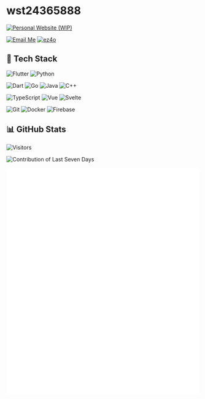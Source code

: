 ﻿# wst24365888

[![Personal Website (WIP)](https://img.shields.io/badge/Personal%20Website%20(WIP)-fbfbfb?logo=data%3Aimage%2Fpng%3Bbase64%2CiVBORw0KGgoAAAANSUhEUgAAAEAAAABACAYAAACqaXHeAAAAAXNSR0IArs4c6QAAAARnQU1BAACxjwv8YQUAAAAJcEhZcwAADsMAAA7DAcdvqGQAAAVBSURBVHhe5ZpHqDU1GIavDcX2K%2FZeNvaKimAXBRH1VzeKLmwLEcQCIu4s2BaComDBhgqiqLj4ragoohv7wooNFHtv2Mv76ERePpJ7yn9OJpfzwMPcM5OZm2Rmki%2FJzDXIGvJa%2BYA8gB2zxuXy785v5LpyZuDuU%2BhUAbihnBnOkV74F%2BRUWbbbtsJh3TaxpNvOBLtJv%2Fu4rZwZrpBe%2BKk%2F%2Fi2Ra%2FyokJnhAumFx73kfGwqj5WnyNbaspGgm4t3%2FxO5miyxj%2FRzPpILtrsk6vPC4w2yBHeeCorn3CqbYUu5WK75768yubuPnFvidhnTI9fp9VWgITtJvir%2FkilTm8sSF8tcQbhWjj1kTO%2BuLXthP%2Fm2zGXqPJljfZm7%2Bw%2FLErwaMb076ImbONypq%2BXvMpchLD3O58tc%2BtNkDv7XVzKl%2B7Mz%2FX5XVmV%2F%2BZZMGch5v8xBQ%2BaFcTeROQ6Xnu618PtJWYVl5CXyO%2BkZyHm0zHGNzKV%2FWZa4Q3raF8PvS%2BXUWV7eK%2F0f46%2FyqbDvU7mijBwk%2FdF1mQvIQaW%2FIVM6Gtl37DceKafOTtL%2FKVJQIrKjbB9eJyOLZLxzbqkQW0hP95P8xX5%2FKXOVPXFWl6mLw6clmYPYQucKQ4%2Fgadzf5MYyx8kyd07yelmNneVN8iy5Mjs6HpWeqdiY7SBz3V7yWVkiFy8kef12lL1DPJ4yxWvh0IU9Jj3jPMb%2Be77w9yHpad27Ze%2BsIz1TsUu6SPpxnoTbwr5jZIn3padN%2FiCZSBmbScXOq3TbxLfdFogSz%2F7vz%2F%2BhQuI5RJIlSqHxI7KJiZOtpd%2BZNDKjHYghMvN8dGt%2BV7%2BWdLE5aBj9%2FOTPchfZBNtLzxxBC4WMwctnkjFALNRzskS8dpJgrBkolGeOEJhewvcxXkhdI8GQH7tZlshNlr4uS69FL5AZuqOUQcLk2OUx7ZWgTfBjDKNzcF1eGU9L%2B3KgbA4aI8%2BoyzG%2FY%2FdIP76vjPCaPCM9HTKOaJITZMwsfii3kc6bMh2nMVtJOlRIqeu7TDYJUWEu08dLh5jB5w98BMhCKHeYx9yv4V4pm%2BRMmcvw49LZU%2FpxegpmchgJzhcqJ0nfHAxWvBGMfiAZCNFvn9rtS34vSwUnvKaB9H1PyKY4RMZHtjTeH1aux3T5BpIAySvoc9kMdEfx7n0sN5NX2b5RZBzBiNMhUErHaTTXkr3D5GUsPI%2FsVjJBzzBo3hC5Dp%2FE8IrkxicMvz397rJXiPJ8YgQpPBFejr3lufIu6edQ8EMlM0Xzcbr08%2FiQoheWk%2FTDnhlkhnfQYibwPnsX%2BIocBiY8%2FP9VmwGOxEcRCWrStNgg4piBSZJhYGDl64E0srQzVVlB%2Fii9AC%2FJ0jx%2BDuYG%2FPxRwloCID%2BX2enq%2BNieuzfqUhSzx14I5vqGZSPp5%2BIRsiqs5rKkRSM4znA0RosnylG4Ufr5TIcvqO8IL5RegFHv4KqSqNKvwWo0T8eC4D7pmWcqbVSIPP0ayIhz1KepF%2BLU%2BLjL2WdIv477oPT1iqbwRpSlraWhtLyOQwdKtT8p4R1OvNdtx4X2hI%2BlePwjdNnNQa%2Fhd%2Bl5OSl4%2F1khokG8RY7TQ02d7aRXQBMTGzVfAabCHPrw3qlZAXHic2kbwYlQswIYCDmsEvVOzQqIDROLJ71TswJi18TSdu%2FUrIC4HD5zbUCT1KyAP7ptospXXYOoWQGx1Y9xQS%2FUrIAvum1ivW7bKzUrgAUTp4lP22rCO8%2FHkGkswJoAs70zRVwYOU7OFLtKr4CDZa%2Bw0lMTFjcYBdIl8jH1nbJH5ub%2BAVQNualG2mygAAAAAElFTkSuQmCC&style=for-the-badge)](https://www.xyphuz.com)

[![Email Me](https://img.shields.io/badge/Email%20Me-EA4335?logo=Gmail&logoColor=white&style=for-the-badge)](mailto:xyphuzwu@gmail.com)
[![ez4o](https://img.shields.io/badge/ez4o%20(MY%20ORGANIZATION)-F0C020?logo=data%3Aimage%2Fpng%3Bbase64%2CiVBORw0KGgoAAAANSUhEUgAAAeAAAAHgBAMAAACP%2BqOmAAAAG1BMVEX%2F%2F%2F8AAAC%2Fv78%2FPz%2Ff399fX18fHx%2Bfn59%2Ff3%2FxSu0kAAAACXBIWXMAAA7EAAAOxAGVKw4bAAAFDUlEQVR4nO3dv4%2FjRBjG8Vyc5FIyLLtQOkJQXyREvUGImkhIRxkD2hoX9LeCPxxn7DjOeDjNa89wee3vp8paG%2Bl95J%2BvPfEsFgAAAAAAAAAAAAAAAAAAAAAAAAAAAAAAAAAAAAAAAAAAAAAAAAAAAAAAAAAAAAAAAAAAAACAdJZ74%2FFF4Jfd7z2kLTaGzJeXwP9BY%2BDZbdJnb8xnN39n4YEfPvLn%2FYoVeDO3wMfQ731qkQJXe%2FSf8YpKKVLgn7Rs0bEC780f8WpKKk7grTF5vJqSihP4YB4j1pRUnMCFOcUrKa0ogdfGPEesKSk38Dp0XXUD78xXEUtKyw28egk8n3YCrwrzLmpRKbmBw13XamaenuNU8z9oA69ectk3y%2B%2FaT%2BbLiBUl1gYO3nl7Vsb8HKuc9NrAm8Hb9sY8RSsnvU7goe3O0XwerZz0xgeuGqUP0cpJb3xgPY2SNT6wnkbJeiO%2Be%2Bd4q6b1r40OrKhRskYH3utplKyxgRW1%2FrWxBy1NjZI1MrCqRskaGVhT618bGVhVo2SNax50NUpWGzgbcnrJVDVK1vAbAGevqhola%2FgtnoXTKH2r45J6VOCbRqnQ0TT1Aq%2B%2BD%2B8Fbp6RKtmde4G34av8tlHSGjj40YPbKOkNHHzgvW39px%2FYaZSmH9hplCYf2G2UJh%2FYbZQmH9htlKYeuNcoTT1w7xnp1AP3GqWpB%2B49UZp8YDefgsD%2B8dLBa9h1%2F4H9I%2BIJ7Kcx8Ow2aQAAAAAAAAAAAAAAAAAAAAAAAAAAAACYiNIMfQGxUsXMAm%2FNzAIfBgVe%2Fv1ifn%2BfJ6gnuaN5J38f7zfN%2Bx3%2BSVJSUktjcnHgr9tXWvySpqqEMvMofuPyuvMSjw9pykqnrMIKAy%2Br4%2FrT%2Bx8XP%2FxVfXh4TlRYKkW1joSBqxP3Y24%2FnV%2F58luKqtLZnl8sIwtcncce8ubzeWXnH%2Fnf%2B3M4v9FPFrjs7rjr0Ff43Ivj%2BR2VosBvbyOWut6Ov7RbpCjw7nYjrvKf4taUVGbfIywKXDjb8KuqOVtKG1USeO2eejNVh63CVi8JvHOnlVI1p8e2ftuZJHB%2FWilNc1wc6loFgT0zSmua8%2BFYH2EFgdf9dEs9O%2FGlVEHgg2f73auZxiRrziiCwK%2Bes%2B5OzQ2TsqlUEHjv6Qc3ao5aRVO9ILDvQnKr5dJjezkAhQde%2Bo7I3oX3qD0AhQf2r0wt%2FcPxcgAKD7z27q57HVM%2BXs%2Bf4YH9L6F%2B1XFnK2uvisMD%2B%2F%2Bz1HEiLtviwwP7Z2na6Wgfina9SAKfPEt1BN5epy8ID3zwBvYvvTedq%2BJ5BD5eq5xF4G5TN4t9OOvcqpnFUbrshJSch32BVZyHi06Rkist339quNLqnJTmcS296c57NoduqTOFeDN6IWglLd270vVCBf1wL3DgvJZq73gMDezbXVXc0xq4SVdnoFNvmZ67lhei%2B9L9OwB67ktfiJ489I5aip48XMieLeXOIk3Plhqyp4cnZ4mmp4cN2fNh5xyk6vlwQxJ46z4v1TUCoCYc43G7Besa41ETBT6oHsVTk47T6q5iZeO0auKReNcLDXUj8SxZ4GoVP%2BXNZ31jLS35aNpmdKnC0bTtnI%2BBzYP9jubx0pmwPbQ0j4gfFFjzbx6GbNIL1b9qGcj%2BbunX%2FFOXAQAAAAAAAAAAAAAAAAAAAAAAAAAAAAAAAAAAAAAAAAAAAAAAAAAAAAAAAAAAAAAAAAAAAKDxLxN3o3Po8V%2FeAAAAAElFTkSuQmCC&style=for-the-badge)](https://github.com/ez4o)

## &#128296; Tech Stack

![Flutter](https://img.shields.io/badge/Flutter-02569B?logo=Flutter&logoColor=white&style=for-the-badge)
![Python](https://img.shields.io/badge/Python-3776AB?logo=Python&logoColor=white&style=for-the-badge)

![Dart](https://img.shields.io/badge/Dart-0175C2?logo=Dart&logoColor=white&style=for-the-badge)
![Go](https://img.shields.io/badge/Go-00ADD8?logo=Go&logoColor=white&style=for-the-badge)
![Java](https://img.shields.io/badge/Java-007396?logo=Java&logoColor=white&style=for-the-badge)
![C++](https://img.shields.io/badge/C++-00599C?logo=c%2B%2B&logoColor=white&style=for-the-badge)

![TypeScript](https://img.shields.io/badge/TypeScript-3178C6?logo=TypeScript&logoColor=black&style=for-the-badge)
![Vue](https://img.shields.io/badge/Vue-4FC08D?logo=Vue.js&logoColor=black&style=for-the-badge)
![Svelte](https://img.shields.io/badge/Svelte-FF3E00?logo=Svelte&logoColor=white&style=for-the-badge)

![Git](https://img.shields.io/badge/Git-F05032?logo=Git&logoColor=white&style=for-the-badge)
![Docker](https://img.shields.io/badge/Docker-2496ED?logo=Docker&logoColor=white&style=for-the-badge)
![Firebase](https://img.shields.io/badge/Firebase-FFCA28?logo=Firebase&logoColor=black&style=for-the-badge)

## &#128202; GitHub Stats

![Visitors](https://api.visitorbadge.io/api/visitors?path=https%3A%2F%2Fgithub.com%2Fwst24365888&countColor=%233178C6)

![Contribution of Last Seven Days](https://github-contribution-graph.ez4o.com/?username=wst24365888&img_url=https%3A%2F%2Fimages.unsplash.com%2Fphoto-1506744038136-46273834b3fb%3Fixid%3DMnwxMjA3fDB8MHxwaG90by1wYWdlfHx8fGVufDB8fHx8%26ixlib%3Drb-1.2.1%26auto%3Dformat%26fit%3Dcrop%26w%3D1000%26q%3D80)

![Metrics](https://github.com/wst24365888/wst24365888/blob/main/github-metrics.svg)
